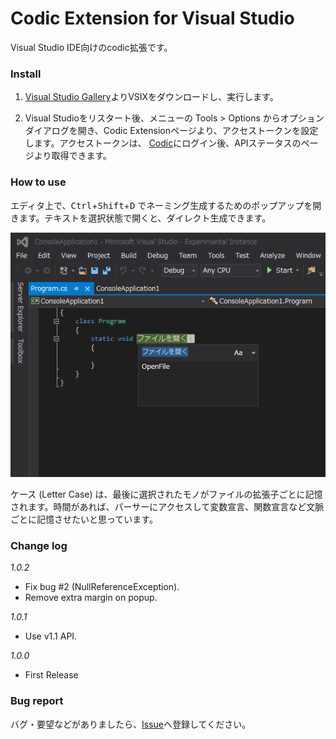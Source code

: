 # Codic Extension for Visual Studio
Visual Studio IDE向けのcodic拡張です。


### Install
1. [Visual Studio Gallery](https://visualstudiogallery.msdn.microsoft.com/b24a6e62-c6af-4cc2-aa5b-c2ae39195d7f?SRC=Home)よりVSIXをダウンロードし、実行します。

2. Visual Studioをリスタート後、メニューの Tools > Options からオプションダイアログを開き、Codic Extensionページより、アクセストークンを設定します。アクセストークンは、
 [Codic](https://codic.jp)にログイン後、APIステータスのページより取得できます。

### How to use

エディタ上で、<kbd>Ctrl</kbd>+<kbd>Shift</kbd>+<kbd>D</kbd> でネーミング生成するためのポップアップを開きます。テキストを選択状態で開くと、ダイレクト生成できます。

![codic plugin](https://raw.githubusercontent.com/codic-project/codic-vs-extension/master/CodicExtension/Resources/Screenshot.png)

ケース (Letter Case) は、最後に選択されたモノがファイルの拡張子ごとに記憶されます。時間があれば、パーサーにアクセスして変数宣言、関数宣言など文脈ごとに記憶させたいと思っています。

### Change log

_1.0.2_
- Fix bug #2 (NullReferenceException).
- Remove extra margin on popup.

_1.0.1_
- Use v1.1 API.

_1.0.0_
- First Release
      

### Bug report

バグ・要望などがありましたら、[Issue](https://github.com/codic-project/codic-vs-extension/issues)へ登録してください。